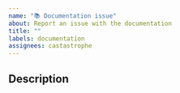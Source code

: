 ```yaml
---
name: "📚 Documentation issue"
about: Report an issue with the documentation
title: ""
labels: documentation
assignees: castastrophe
---
```


## Description

<!-- Describe what's missing, unclear, or incorrect -->

<!-- Thanks for taking the time to report this issue! I'll respond as soon as I am able. -->
